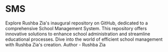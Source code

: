# SMS
Explore Rushba Zia's inaugural repository on GitHub, dedicated to a comprehensive School Management System. This repository offers innovative solutions to enhance school administration and streamline educational processes. Dive into the world of efficient school management with Rushba Zia's creation.
Author - Rushba Zia

